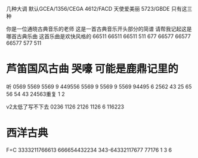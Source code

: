 几种大调 默认GCEA/1356/CEGA
4612/FACD 天使爱美丽
5723/GBDE 只有这三种

你是一位通晓古典音乐的老师
这是一首古典音乐开头部分的简谱
请帮我记起这是哪首古典乐曲
这首乐曲是欢快风格的
66511 66511 66511 511 677
66577 66577 66577 577 511

# 芦笛国风古曲 哭嚎 可能是鹿鼎记里的
听
0569 5569 5569  9 449556
5569 9 5569 9 5569 94495 6
2562 43 25 65  56 54 43  24563重复
1 2

v2太低了写不下去
0236 1126 2126 1126 6 116223

# 西洋古典
F=C
3333211766613 666654432234 343-64332117677 77176
1 3 6